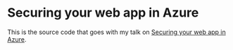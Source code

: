 # Securing your web app in Azure
This is the source code that goes with my talk on [Securing your web app in Azure](https://www.lytzen.name/2018/04/29/securing-your-webapp-in-azure.html).

